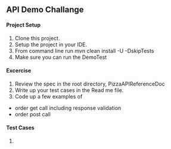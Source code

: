 ## API Demo Challange

#### Project Setup
1. Clone this project.
2. Setup the project in your IDE.
3. From command line run mvn clean install -U -DskipTests
5. Make sure you can run the DemoTest

#### Excercise
1. Review the spec in the root directory, PizzaAPIReferenceDoc
2. Write up your test cases in the Read me file. 
3. Code up a few examples of 
  - order get call including response validation
  - order post call

#### Test Cases

 1.  

